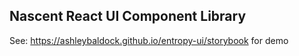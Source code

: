 ## Nascent React UI Component Library

See: https://ashleybaldock.github.io/entropy-ui/storybook for demo
